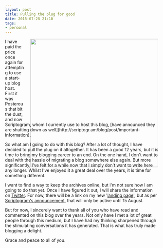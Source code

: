 ```yaml
---
layout: post
title: Pulling the plug for good
date: 2015-07-28 21:10
tags:
- personal
---
```

<div style="float: right; margin: 0px 1px 0px 20px; width: 420px; height: 270px;"><img src="https://dl.dropboxusercontent.com/u/3897986/Jake%20Blog%20Images/closed%20notebook.jpg" width="420"></div>
I have paid the price once again for attempting to use a start-up blog host. First it was Posterous that bit the dust, and now Scriptogram, whom I currently use to host this blog, [have announced they are shutting down as well](http://scriptogr.am/blog/post/important-information).

So what am I going to do with this blog? After a lot of thought, I have decided to pull the plug on it altogether. It has been a good 12 years, but it is time to bring my blogging career to an end. On the one hand, I don't want to deal with the hassle of migrating a blog somewhere else again. But more significantly, I've felt for a while now that I simply don't want to write here any longer. Whilst I've enjoyed it a great deal over the years, it is time for something different.

I want to find a way to keep the archives online, but I'm not sure how I am going to do that yet. Once I have figured it out, I will share the information on [Twitter](http://twitter.com/jakebelder). For now, there will be a link on my new '[landing page](http://jakebelder.com)', but as per [Scriptogram's announcement](http://scriptogr.am/blog/post/important-information), that will only be active until 15 August.

But for now, I sincerely want to thank all of you who have read and commented on this blog over the years. Not only have I met a lot of great people through this medium, but I have had my thinking sharpened through the stimulating conversations it has generated. That is what has truly made blogging a delight.

Grace and peace to all of you.
